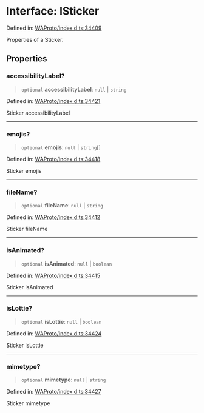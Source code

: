# Interface: ISticker

Defined in: [WAProto/index.d.ts:34409](https://github.com/Fokusdotid/bail/blob/3bd64a6fd6e8fc52d3ec9ba842534bed26103555/WAProto/index.d.ts#L34409)

Properties of a Sticker.

## Properties

### accessibilityLabel?

> `optional` **accessibilityLabel**: `null` \| `string`

Defined in: [WAProto/index.d.ts:34421](https://github.com/Fokusdotid/bail/blob/3bd64a6fd6e8fc52d3ec9ba842534bed26103555/WAProto/index.d.ts#L34421)

Sticker accessibilityLabel

***

### emojis?

> `optional` **emojis**: `null` \| `string`[]

Defined in: [WAProto/index.d.ts:34418](https://github.com/Fokusdotid/bail/blob/3bd64a6fd6e8fc52d3ec9ba842534bed26103555/WAProto/index.d.ts#L34418)

Sticker emojis

***

### fileName?

> `optional` **fileName**: `null` \| `string`

Defined in: [WAProto/index.d.ts:34412](https://github.com/Fokusdotid/bail/blob/3bd64a6fd6e8fc52d3ec9ba842534bed26103555/WAProto/index.d.ts#L34412)

Sticker fileName

***

### isAnimated?

> `optional` **isAnimated**: `null` \| `boolean`

Defined in: [WAProto/index.d.ts:34415](https://github.com/Fokusdotid/bail/blob/3bd64a6fd6e8fc52d3ec9ba842534bed26103555/WAProto/index.d.ts#L34415)

Sticker isAnimated

***

### isLottie?

> `optional` **isLottie**: `null` \| `boolean`

Defined in: [WAProto/index.d.ts:34424](https://github.com/Fokusdotid/bail/blob/3bd64a6fd6e8fc52d3ec9ba842534bed26103555/WAProto/index.d.ts#L34424)

Sticker isLottie

***

### mimetype?

> `optional` **mimetype**: `null` \| `string`

Defined in: [WAProto/index.d.ts:34427](https://github.com/Fokusdotid/bail/blob/3bd64a6fd6e8fc52d3ec9ba842534bed26103555/WAProto/index.d.ts#L34427)

Sticker mimetype
